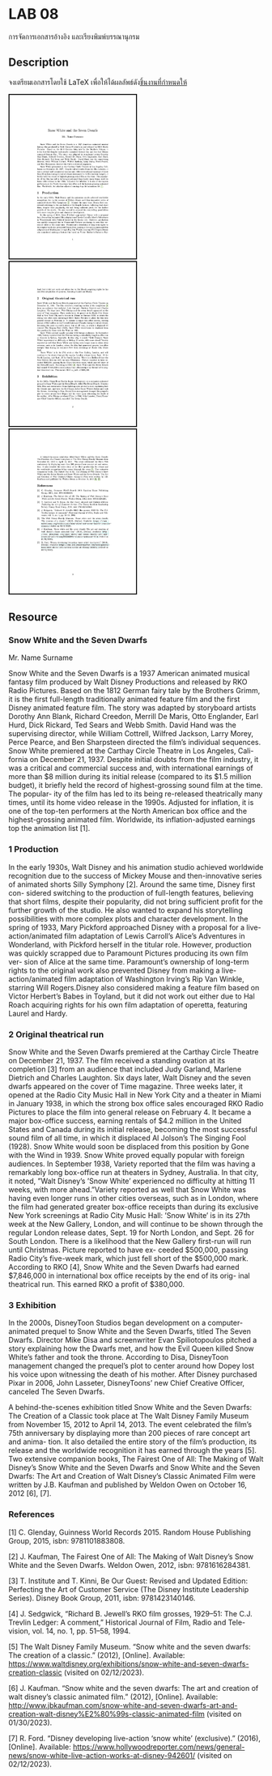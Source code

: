 # LAB 08

การจัดการเอกสารอ้างอิง และเรียงพิมพ์บรรณานุกรม

## Description

จงเตรียมเอกสารโดยใช้ LaTeX เพื่อให้ได้ผลลัพธ์ดัง[ชิ้นงานที่กำหนดให้](./doc.pdf)

<img src="./doc-1.jpg" style="width:250px;border: 2px solid;">
<img src="./doc-2.jpg" style="width:250px;border: 2px solid;">
<img src="./doc-3.jpg" style="width:250px;border: 2px solid;">


## Resource

### Snow White and the Seven Dwarfs

Mr. Name Surname

Snow White and the Seven Dwarfs is a 1937 American animated musical fantasy film produced by Walt Disney Productions and released by RKO Radio Pictures. Based on the 1812 German fairy tale by the Brothers Grimm, it is the first full-length traditionally animated feature film and the first Disney animated feature film. The story was adapted by storyboard artists Dorothy Ann Blank, Richard Creedon, Merrill De Maris, Otto Englander, Earl Hurd, Dick Rickard, Ted Sears and Webb Smith. David Hand was the supervising director, while William Cottrell, Wilfred Jackson, Larry Morey, Perce Pearce, and Ben Sharpsteen directed the film’s individual sequences.
Snow White premiered at the Carthay Circle Theatre in Los Angeles, Cali- fornia on December 21, 1937. Despite initial doubts from the film industry, it was a critical and commercial success and, with international earnings of more than $8 million during its initial release (compared to its $1.5 million budget), it briefly held the record of highest-grossing sound film at the time. The popular- ity of the film has led to its being re-released theatrically many times, until its home video release in the 1990s. Adjusted for inflation, it is one of the top-ten performers at the North American box office and the highest-grossing animated film. Worldwide, its inflation-adjusted earnings top the animation list [1].

### 1 Production

In the early 1930s, Walt Disney and his animation studio achieved worldwide recognition due to the success of Mickey Mouse and then-innovative series of animated shorts Silly Symphony [2]. Around the same time, Disney first con- sidered switching to the production of full-length features, believing that short films, despite their popularity, did not bring sufficient profit for the further growth of the studio. He also wanted to expand his storytelling possibilities with more complex plots and character development.
In the spring of 1933, Mary Pickford approached Disney with a proposal for a live-action/animated film adaptation of Lewis Carroll’s Alice’s Adventures in Wonderland, with Pickford herself in the titular role. However, production was quickly scrapped due to Paramount Pictures producing its own film ver- sion of Alice at the same time. Paramount’s ownership of long-term rights to the original work also prevented Disney from making a live-action/animated film adaptation of Washington Irving’s Rip Van Winkle, starring Will Rogers.Disney also considered making a feature film based on Victor Herbert’s Babes in Toyland, but it did not work out either due to Hal Roach acquiring rights for his own film adaptation of operetta, featuring Laurel and Hardy.

### 2 Original theatrical run
Snow White and the Seven Dwarfs premiered at the Carthay Circle Theatre on December 21, 1937. The film received a standing ovation at its completion [3] from an audience that included Judy Garland, Marlene Dietrich and Charles Laughton. Six days later, Walt Disney and the seven dwarfs appeared on the cover of Time magazine. Three weeks later, it opened at the Radio City Music Hall in New York City and a theater in Miami in January 1938, in which the strong box office sales encouraged RKO Radio Pictures to place the film into general release on February 4. It became a major box-office success, earning rentals of $4.2 million in the United States and Canada during its initial release, becoming the most successful sound film of all time, in which it displaced Al Jolson’s The Singing Fool (1928). Snow White would soon be displaced from this position by Gone with the Wind in 1939.
Snow White proved equally popular with foreign audiences. In September 1938, Variety reported that the film was having a remarkably long box-office run at theaters in Sydney, Australia. In that city, it noted, ”Walt Disney’s ’Snow White’ experienced no difficulty at hitting 11 weeks, with more ahead.”Variety reported as well that Snow White was having even longer runs in other cities overseas, such as in London, where the film had generated greater box-office receipts than during its exclusive New York screenings at Radio City Music Hall: ’Snow White’ is in its 27th week at the New Gallery, London, and will continue to be shown through the regular London release dates, Sept. 19 for North London, and Sept. 26 for South London. There is a likelihood that the New Gallery first-run will run until Christmas. Picture reported to have ex- ceeded $500,000, passing Radio City’s five-week mark, which just fell short of the $500,000 mark. According to RKO [4], Snow White and the Seven Dwarfs had earned $7,846,000 in international box office receipts by the end of its orig- inal theatrical run. This earned RKO a profit of $380,000.

### 3 Exhibition
In the 2000s, DisneyToon Studios began development on a computer-animated prequel to Snow White and the Seven Dwarfs, titled The Seven Dwarfs. Director Mike Disa and screenwriter Evan Spiliotopoulos pitched a story explaining how the Dwarfs met, and how the Evil Queen killed Snow White’s father and took the throne. According to Disa, DisneyToon management changed the prequel’s plot to center around how Dopey lost his voice upon witnessing the death of his mother. After Disney purchased Pixar in 2006, John Lasseter, DisneyToons’ new Chief Creative Officer, canceled The Seven Dwarfs.

A behind-the-scenes exhibition titled Snow White and the Seven Dwarfs: The Creation of a Classic took place at The Walt Disney Family Museum from November 15, 2012 to April 14, 2013. The event celebrated the film’s 75th anniversary by displaying more than 200 pieces of rare concept art and anima- tion. It also detailed the entire story of the film’s production, its release and the worldwide recognition it has earned through the years [5]. Two extensive companion books, The Fairest One of All: The Making of Walt Disney’s Snow White and the Seven Dwarfs and Snow White and the Seven Dwarfs: The Art and Creation of Walt Disney’s Classic Animated Film were written by J.B. Kaufman and published by Weldon Owen on October 16, 2012 [6], [7].

### References
[1] C. Glenday, Guinness World Records 2015. Random House Publishing Group, 2015, isbn: 9781101883808.

[2] J. Kaufman, The Fairest One of All: The Making of Walt Disney’s Snow White and the Seven Dwarfs. Weldon Owen, 2012, isbn: 9781616284381.

[3] T. Institute and T. Kinni, Be Our Guest: Revised and Updated Edition: Perfecting the Art of Customer Service (The Disney Institute Leadership Series). Disney Book Group, 2011, isbn: 9781423140146.

[4] J. Sedgwick, “Richard B. Jewell’s RKO film grosses, 1929–51: The C.J. Trevlin Ledger: A comment,” Historical Journal of Film, Radio and Tele- vision, vol. 14, no. 1, pp. 51–58, 1994.

[5] The Walt Disney Family Museum. “Snow white and the seven dwarfs: The creation of a classic.” (2012), [Online]. Available: https://www.waltdisney.org/exhibitions/snow-white-and-seven-dwarfs-creation-classic (visited on 02/12/2023).

[6] J. Kaufman. “Snow white and the seven dwarfs: The art and creation of walt disney’s classic animated film.” (2012), [Online]. Available: http://www.jbkaufman.com/snow-white-and-seven-dwarfs-art-and-creation-walt-disney%E2%80%99s-classic-animated-film (visited on 01/30/2023).

[7] R. Ford. “Disney developing live-action ‘snow white’ (exclusive).” (2016), [Online]. Available: https://www.hollywoodreporter.com/news/general-news/snow-white-live-action-works-at-disney-942601/ (visited on 02/12/2023).




